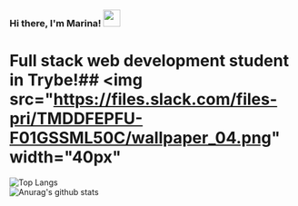 ### Hi there, I'm Marina! <img src="https://raw.githubusercontent.com/MartinHeinz/MartinHeinz/master/wave.gif" width="30px">
# Full stack web development student in Trybe!## <img src="https://files.slack.com/files-pri/TMDDFEPFU-F01GSSML50C/wallpaper_04.png" width="40px"
<!--
**MarinaAlane/MarinaAlane** is a ✨ _special_ ✨ repository because its `README.md` (this file) appears on your GitHub profile.

Here are some ideas to get you started:

- :technologist_medium_light_skin_tone: 
- 🌱 I’m currently learning ...
- 👯 I’m looking to collaborate on ...
- 🤔 I’m looking for help with ...
- 💬 Ask me about ...
- 📫 How to reach me: ...
- 😄 Pronouns: ...
- ⚡ Fun fact: ...
-->
![Top Langs](https://github-readme-stats.vercel.app/api/top-langs/?username=MarinaAlane&layout=compact)
<br>
![Anurag's github stats](https://github-readme-stats.vercel.app/api?username=MarinaAlane&theme=dracula&show_icons=true)



